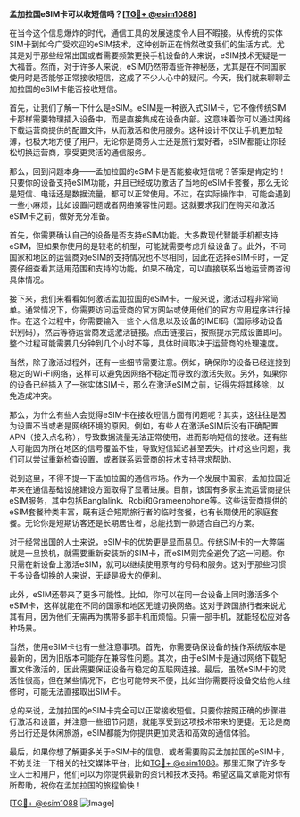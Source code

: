 **孟加拉国eSIM卡可以收短信吗？[[TG💪+ @esim1088](https://t.me/s/esim1088)]**

在当今这个信息爆炸的时代，通信工具的发展速度令人目不暇接。从传统的实体SIM卡到如今广受欢迎的eSIM技术，这种创新正在悄然改变我们的生活方式。尤其是对于那些经常出国或者需要频繁更换手机设备的人来说，eSIM技术无疑是一大福音。然而，对于许多人来说，eSIM仍然带着些许神秘感，尤其是在不同国家使用时是否能够正常接收短信，这成了不少人心中的疑问。今天，我们就来聊聊孟加拉国的eSIM卡能否接收短信。

首先，让我们了解一下什么是eSIM。eSIM是一种嵌入式SIM卡，它不像传统SIM卡那样需要物理插入设备中，而是直接集成在设备内部。这意味着你可以通过网络下载运营商提供的配置文件，从而激活和使用服务。这种设计不仅让手机更加轻薄，也极大地方便了用户。无论你是商务人士还是旅行爱好者，eSIM都能让你轻松切换运营商，享受更灵活的通信服务。

那么，回到问题本身——孟加拉国的eSIM卡是否能接收短信呢？答案是肯定的！只要你的设备支持eSIM功能，并且已经成功激活了当地的eSIM卡套餐，那么无论是短信、电话还是数据流量，都可以正常使用。不过，在实际操作中，可能会遇到一些小麻烦，比如设置问题或者网络兼容性问题。这就要求我们在购买和激活eSIM卡之前，做好充分准备。

首先，你需要确认自己的设备是否支持eSIM功能。大多数现代智能手机都支持eSIM，但如果你使用的是较老的机型，可能就需要考虑升级设备了。此外，不同国家和地区的运营商对eSIM的支持情况也不尽相同，因此在选择eSIM卡时，一定要仔细查看其适用范围和支持的功能。如果不确定，可以直接联系当地运营商咨询具体情况。

接下来，我们来看看如何激活孟加拉国的eSIM卡。一般来说，激活过程非常简单。通常情况下，你需要访问运营商的官方网站或使用他们的官方应用程序进行操作。在这个过程中，你需要输入一些个人信息以及设备的IMEI码（国际移动设备识别码），然后等待运营商发送激活链接。点击链接后，按照提示完成设置即可。整个过程可能需要几分钟到几个小时不等，具体时间取决于运营商的处理速度。

当然，除了激活过程外，还有一些细节需要注意。例如，确保你的设备已经连接到稳定的Wi-Fi网络，这样可以避免因网络不稳定而导致的激活失败。另外，如果你的设备已经插入了一张实体SIM卡，那么在激活eSIM之前，记得先将其移除，以免造成冲突。

那么，为什么有些人会觉得eSIM卡在接收短信方面有问题呢？其实，这往往是因为设置不当或者是网络环境的原因。例如，有些人在激活eSIM后没有正确配置APN（接入点名称），导致数据流量无法正常使用，进而影响短信的接收。还有些人可能因为所在地区的信号覆盖不佳，导致短信延迟甚至丢失。针对这些问题，我们可以尝试重新检查设置，或者联系运营商的技术支持寻求帮助。

说到这里，不得不提一下孟加拉国的通信市场。作为一个发展中国家，孟加拉国近年来在通信基础设施建设方面取得了显著进展。目前，该国有多家主流运营商提供eSIM服务，其中包括Banglalink、Robi和Grameenphone等。这些运营商提供的eSIM套餐种类丰富，既有适合短期旅行者的临时套餐，也有长期使用的家庭套餐。无论你是短期访客还是长期居住者，总能找到一款适合自己的方案。

对于经常出国的人士来说，eSIM卡的优势更是显而易见。传统SIM卡的一大弊端就是一旦换机，就需要重新安装新的SIM卡，而eSIM则完全避免了这一问题。你只需在新设备上激活eSIM，就可以继续使用原有的号码和服务。这对于那些习惯于多设备切换的人来说，无疑是极大的便利。

此外，eSIM还带来了更多可能性。比如，你可以在同一台设备上同时激活多个eSIM卡，这样就能在不同的国家和地区无缝切换网络。这对于跨国旅行者来说尤其有用，因为他们无需再为携带多部手机而烦恼。只需一部手机，就能轻松应对各种场景。

当然，使用eSIM卡也有一些注意事项。首先，你需要确保设备的操作系统版本是最新的，因为旧版本可能存在兼容性问题。其次，由于eSIM卡是通过网络下载配置文件激活的，因此需要保证设备有稳定的互联网连接。最后，虽然eSIM卡的灵活性很高，但在某些情况下，它也可能带来不便，比如当你需要将设备交给他人维修时，可能无法直接取出SIM卡。

总的来说，孟加拉国的eSIM卡完全可以正常接收短信。只要你按照正确的步骤进行激活和设置，并注意一些细节问题，就能享受到这项技术带来的便捷。无论是商务出行还是休闲旅游，eSIM都能为你提供更加灵活和高效的通信体验。

最后，如果你想了解更多关于eSIM卡的信息，或者需要购买孟加拉国的eSIM卡，不妨关注一下相关的社交媒体平台，比如[TG💪+ @esim1088](https://t.me/s/esim1088)。那里汇聚了许多专业人士和用户，他们可以为你提供最新的资讯和技术支持。希望这篇文章能对你有所帮助，祝你在孟加拉国的旅程愉快！

[[TG💪+ @esim1088](https://t.me/s/esim1088) ![Image](https://i.postimg.cc/4NQfJmqS/Snipaste-2025-05-13-00-14-12.png)]